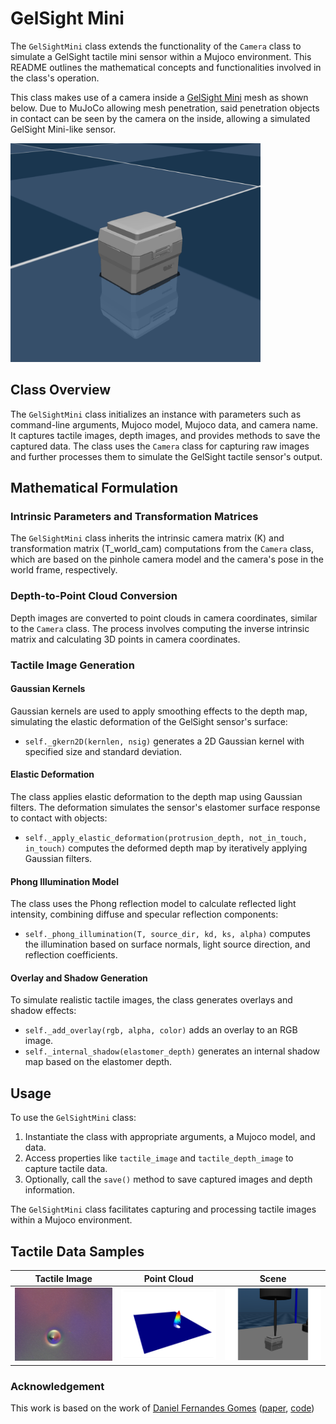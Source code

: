 # GelSight Mini

The `GelSightMini` class extends the functionality of the `Camera` class to simulate a GelSight tactile mini sensor within a Mujoco environment. This README outlines the mathematical concepts and functionalities involved in the class's operation.

This class makes use of a camera inside a [GelSight Mini](https://www.gelsight.com/gelsightmini/) mesh as shown below. Due to MuJoCo allowing mesh penetration, said penetration objects in contact can be seen by the camera on the inside, allowing a simulated GelSight Mini-like sensor.

<p float="left">
  <img src="docs/gelsight_mini.png" width="400">
</p>


## Class Overview

The `GelSightMini` class initializes an instance with parameters such as command-line arguments, Mujoco model, Mujoco data, and camera name. It captures tactile images, depth images, and provides methods to save the captured data. The class uses the `Camera` class for capturing raw images and further processes them to simulate the GelSight tactile sensor's output.

## Mathematical Formulation

### Intrinsic Parameters and Transformation Matrices

The `GelSightMini` class inherits the intrinsic camera matrix (K) and transformation matrix (T_world_cam) computations from the `Camera` class, which are based on the pinhole camera model and the camera's pose in the world frame, respectively.

### Depth-to-Point Cloud Conversion

Depth images are converted to point clouds in camera coordinates, similar to the `Camera` class. The process involves computing the inverse intrinsic matrix and calculating 3D points in camera coordinates.

### Tactile Image Generation

#### Gaussian Kernels

Gaussian kernels are used to apply smoothing effects to the depth map, simulating the elastic deformation of the GelSight sensor's surface:

- `self._gkern2D(kernlen, nsig)` generates a 2D Gaussian kernel with specified size and standard deviation.

#### Elastic Deformation

The class applies elastic deformation to the depth map using Gaussian filters. The deformation simulates the sensor's elastomer surface response to contact with objects:

- `self._apply_elastic_deformation(protrusion_depth, not_in_touch, in_touch)` computes the deformed depth map by iteratively applying Gaussian filters.

#### Phong Illumination Model

The class uses the Phong reflection model to calculate reflected light intensity, combining diffuse and specular reflection components:

- `self._phong_illumination(T, source_dir, kd, ks, alpha)` computes the illumination based on surface normals, light source direction, and reflection coefficients.

#### Overlay and Shadow Generation

To simulate realistic tactile images, the class generates overlays and shadow effects:

- `self._add_overlay(rgb, alpha, color)` adds an overlay to an RGB image.
- `self._internal_shadow(elastomer_depth)` generates an internal shadow map based on the elastomer depth.

## Usage

To use the `GelSightMini` class:

1. Instantiate the class with appropriate arguments, a Mujoco model, and data.
2. Access properties like `tactile_image` and `tactile_depth_image` to capture tactile data.
3. Optionally, call the `save()` method to save captured images and depth information.


The `GelSightMini` class facilitates capturing and processing tactile images within a Mujoco environment.

## Tactile Data Samples

| Tactile Image              | Point Cloud   | Scene |
| -----------                | -------------------------- | ----------- |
| ![](docs/tactile-image.png)| ![](docs/gelsight-mini-point-cloud.png)| ![](docs/gelsight-mini-penetration.png)       |

### Acknowledgement
This work is based on the work of [Daniel Fernandes Gomes](https://github.com/danfergo) ([paper](https://arxiv.org/abs/2101.07169), [code](https://github.com/danfergo/gelsight_simulation))
